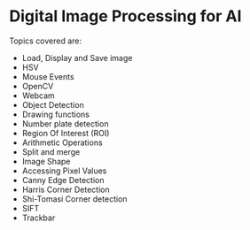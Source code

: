 # Digital Image Processing for AI

Topics covered are:
* Load, Display and Save image
* HSV
* Mouse Events
* OpenCV
* Webcam
* Object Detection
* Drawing functions
* Number plate detection
* Region Of Interest (ROI)
* Arithmetic Operations
* Split and merge
* Image Shape
* Accessing Pixel Values
* Canny Edge Detection
* Harris Corner Detection
* Shi-Tomasi Corner detection
* SIFT
* Trackbar
